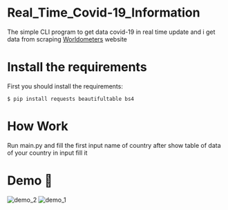 
# Real_Time_Covid-19_Information
The simple CLI program to get data covid-19 in real time update and i get data from scraping [Worldometers](https://worldometers.info/) website
# Install the requirements
First you should install the requirements:
```
$ pip install requests beautifultable bs4
```
# How Work
Run main.py and fill the first input name of country after show table of data of your country in input fill it   
# Demo :tada:
![demo_2](https://user-images.githubusercontent.com/77124662/132586947-75e230f8-c47d-440a-990e-df516e4db30b.PNG)
![demo_1](https://user-images.githubusercontent.com/77124662/132586935-64edfb99-53fd-4ecb-a654-5e0517fd6559.PNG)
